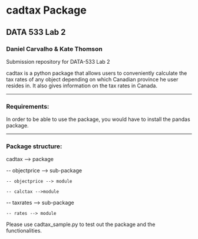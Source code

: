 # cadtax Package

## DATA 533 Lab 2
### Daniel Carvalho & Kate Thomson

Submission repository for DATA-533 Lab 2

cadtax is a python package that allows users to conveniently calculate the tax rates of any object depending on which Canadian province he user resides in. It also gives information on the tax rates in Canada. 

---

### Requirements:

In order to be able to use the package, you would have to install the pandas package.

---

### Package structure:

cadtax --> package

  -- objectprice --> sub-package
  
    -- objectprice --> module
    
    -- calctax -->module
    
  -- taxrates --> sub-package
  
    -- rates --> module

Please use cadtax_sample.py to test out the package and the functionalities.
